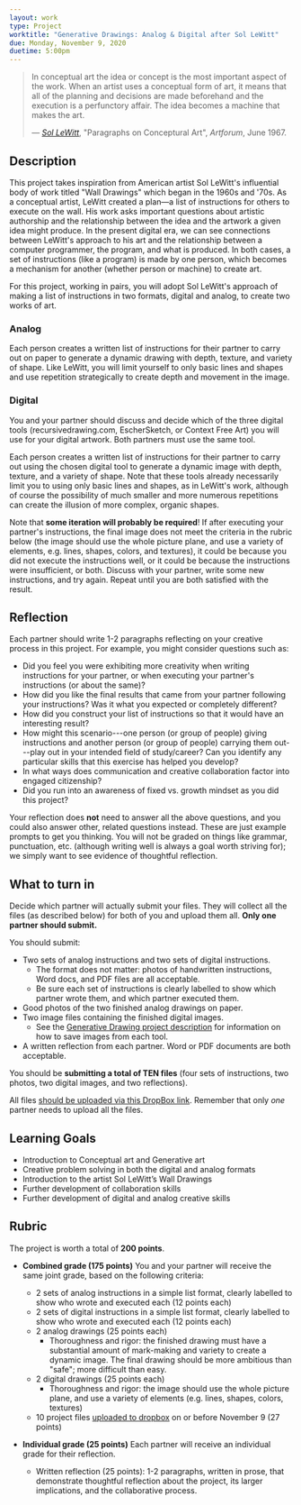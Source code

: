 ```yaml
---
layout: work
type: Project
worktitle: "Generative Drawings: Analog & Digital after Sol LeWitt"
due: Monday, November 9, 2020
duetime: 5:00pm
---
```


> In conceptual art the idea or concept is the most
> important aspect of the work. When an artist uses a conceptual form of
> art, it means that all of the planning and decisions are made
> beforehand and the execution is a perfunctory affair. The idea becomes
> a machine that makes the art.
>
> &mdash; <cite>[Sol
> LeWitt](https://en.wikipedia.org/wiki/Sol_LeWitt)</cite>,
> "Paragraphs on Conceptural Art", *Artforum*, June 1967.

Description
-----------

This project takes inspiration from American artist Sol LeWitt's
influential body of work titled "Wall Drawings" which began in the
1960s and '70s. As a conceptual artist, LeWitt created a plan&mdash;a
list of instructions for others to execute on the wall. His work asks
important questions about artistic authorship and the relationship
between the idea and the artwork a given idea might produce. In the
present digital era, we can see connections between LeWitt's approach
to his art and the relationship between a computer programmer, the
program, and what is produced. In both cases, a set of instructions
(like a program) is made by one person, which becomes a mechanism for
another (whether person or machine) to create art.

For this project, working in pairs, you will adopt Sol LeWitt's
approach of making a list of instructions in two formats, digital and
analog, to create two works of art.

### Analog

Each person creates a written list of instructions for their partner
to carry out on paper to generate a dynamic drawing with depth,
texture, and variety of shape. Like LeWitt, you will limit yourself to
only basic lines and shapes and use repetition strategically to create
depth and movement in the image.

### Digital

You and your partner should discuss and decide which of the three
digital tools (recursivedrawing.com, EscherSketch, or Context Free
Art) you will use for your digital artwork.  Both partners must use
the same tool.

Each person creates a written list of instructions for their partner
to carry out using the chosen digital tool to generate a dynamic image
with depth, texture, and a variety of shape. Note that these tools
already necessarily limit you to using only basic lines and shapes, as
in LeWitt's work, although of course the possibility of much smaller
and more numerous repetitions can create the illusion of more complex,
organic shapes.

Note that **some iteration will probably be required**!  If after
executing your partner's instructions, the final image does not meet
the criteria in the rubric below (the image should use the whole
picture plane, and use a variety of elements, e.g. lines, shapes,
colors, and textures), it could be because you did not execute the
instructions well, or it could be because the instructions were
insufficient, or both.  Discuss with your partner, write some new
instructions, and try again.  Repeat until you are both satisfied with
the result.

Reflection
----------

Each partner should write 1-2 paragraphs reflecting on your creative
process in this project.  For example, you might consider questions
such as:

  - Did you feel you were exhibiting more creativity when writing
    instructions for your partner, or when executing your partner's
    instructions (or about the same)?
  - How did you like the final results that came from your partner
    following your instructions? Was it what you expected or
    completely different?
  - How did you construct your list of instructions so that it would
    have an interesting result?
  - How might this scenario---one person (or group of people) giving
    instructions and another person (or group of people) carrying them
    out---play out in your intended field of study/career? Can you
    identify any particular skills that this exercise has helped you
    develop?
  - In what ways does communication and creative collaboration factor
    into engaged citizenship?
  - Did you run into an awareness of fixed vs. growth mindset as you
    did this project?

Your reflection does **not** need to answer all the above questions,
and you could also answer other, related questions instead.  These
are just example prompts to get you thinking.  You will not be graded
on things like grammar, punctuation, etc. (although writing well is
always a goal worth striving for); we simply want to see evidence of
thoughtful reflection.

What to turn in
---------------

Decide which partner will actually submit your files.  They will
collect all the files (as described below) for both of you and upload
them all.  **Only one partner should submit.**

You should submit:

* Two sets of analog instructions and two sets of digital instructions.
    * The format does not matter: photos of handwritten instructions,
      Word docs, and PDF files are all acceptable.
    * Be sure each set of instructions is clearly labelled to show
      which partner wrote them, and which partner executed them.
* Good photos of the two finished analog drawings on paper.
* Two image files containing the finished digital images.
    * See the [Generative Drawing project
      description](generativedrawing.html) for information on how to
      save images from each tool.
* A written reflection from each partner.  Word or PDF documents are
  both acceptable.

You should be **submitting a total of TEN files** (four sets of
instructions, two photos, two digital images, and two reflections).

All files [should be uploaded via this DropBox
link](https://www.dropbox.com/request/HiKJpRt7ye3L4qPJvVCB).  Remember
that only *one* partner needs to upload all the files.

Learning Goals
--------------

* Introduction to Conceptual art and Generative art
* Creative problem solving in both the digital and analog formats
* Introduction to the artist Sol LeWitt’s Wall Drawings
* Further development of collaboration skills
* Further development of digital and analog creative skills

Rubric
------

The project is worth a total of **200 points**.

* **Combined grade (175 points)** You and your partner will receive
  the same joint grade, based on the following criteria:
    - 2 sets of analog instructions in a simple list format, clearly
      labelled to show who wrote and executed each (12 points each)
    - 2 sets of digital instructions in a simple list format, clearly
      labelled to show who wrote and executed each (12 points each)
    - 2 analog drawings (25 points each)
        - Thoroughness and rigor: the finished drawing must have a
          substantial amount of mark-making and variety to create a
          dynamic image. The final drawing should be more ambitious
          than "safe";  more difficult than easy.
    - 2 digital drawings (25 points each)
        - Thoroughness and rigor: the image should use the whole
        picture plane, and use a variety of elements (e.g. lines,
        shapes, colors, textures)
    - 10 project files [uploaded to
      dropbox](https://www.dropbox.com/request/HiKJpRt7ye3L4qPJvVCB)
      on or before November 9 (27 points)

* **Individual grade (25 points)** Each partner will receive an
  individual grade for their reflection.
    - Written reflection (25 points): 1-2 paragraphs, written in
      prose, that demonstrate thoughtful reflection about the project,
      its larger implications, and the collaborative process.

